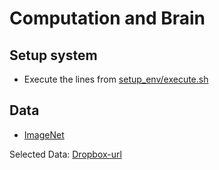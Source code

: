 # Computation and Brain

## Setup system
- Execute the lines from [setup_env/execute.sh](`https://github.com/vishalanand/Computation-And-Brain/blob/master/setup_env/execute.sh`)

## Data
- [ImageNet](http://image-net.org)



Selected Data: [Dropbox-url](https://www.dropbox.com/sh/rkjlr6zlnbwvp5v/AABhfIzJNvye_TyBxsM0Gj9Qa?dl=0)
